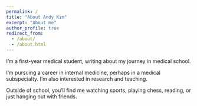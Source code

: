 ```yaml
---
permalink: /
title: "About Andy Kim"
excerpt: "About me"
author_profile: true
redirect_from: 
  - /about/
  - /about.html
---
```


I’m a first-year medical student, writing about my journey in medical school.

I’m pursuing a career in internal medicine, perhaps in a medical subspecialty. I’m also interested in research and teaching.

Outside of school, you’ll find me watching sports, playing chess, reading, or just hanging out with friends.

